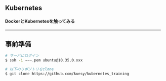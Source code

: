 ## Kubernetes
#### DockerとKubernetesを触ってみる

---
## 事前準備
```bash
# サーバにログイン
$ ssh -i ~~~.pem ubuntu@10.35.0.xxx

# 以下のリポジトリをclone
$ git clone https://github.com/kuesy/kubernetes_training
```

<style type="text/css">
  .reveal h1,
  .reveal h2,
  .reveal h3,
  .reveal h4,
  .reveal h5,
  .reveal h6 {
    text-transform: none;
  }
</style>
